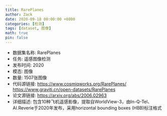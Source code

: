 ```yaml
---
title: RarePlanes
author: Zack
date: 2020-09-18 00:00:00 +0800
categories: [检测]
tags: [dataset, 图像]
math: true
pin: false
---
```

- 数据集名称: RarePlanes
- 任务: 遥感图像检测
- 发布时间: 2020
- 模态: 图像
- 数量: 1507张图像
- 代码源链接: https://www.cosmiqworks.org/RarePlanes/ https://www.graviti.cn/open-datasets/RarePlanes
- 论文源链接: https://arxiv.org/abs/2006.02963
- 详细描述: 包含10种飞机遥感影像，提取自WorldView-3，由In-Q-Tel、AI.Reverie于2020年发布，采用horizontal bounding boxes (HBB)标注格式
